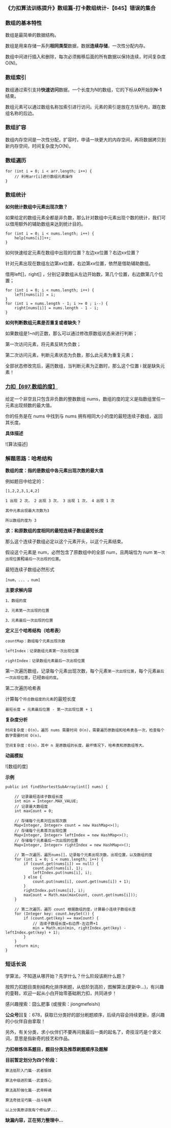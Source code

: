 ### 《力扣算法训练提升》数组篇-打卡数组统计-【645】错误的集合

### 数组的基本特性

数组是最简单的数据结构。

数组是用来存储一系列**相同类型**数据，数据**连续存储**，一次性分配内存。

数组中间进行插入和删除，每次必须搬移后面的所有数据以保持连续，时间复杂度 O(N)。

### 数组索引

数组通过索引支持**快速访问**数据，一个长度为N的数组，它的下标从**0**开始到**N-1**结束。

数组元素可以通过数组名称加索引进行访问。元素的索引是放在方括号内，跟在数组名称的后边。

### 数组扩容

数组内存空间是一次性分配，扩容时，申请一块更大的内存空间，再将数据拷贝到新内存空间，时间复杂度为O(N)。

### 数组遍历

```
for (int i = 0; i < arr.length; i++) {
    // 利用arr[i]进行数组元素操作
}
```

### 数组统计

**如何统计数组中元素出现次数？**

如果给定的数组元素全都是非负数，那么针对数组中元素出现个数的统计，我们可以借用额外的辅助数组来达到统计目的。

```
for (int i = 0; i < nums.length; i++) {
	help[nums[i]]++;
}
```

如何快速给定元素在数组中出现的位置？左边xx位置？右边xx位置？

针对元素出现在数组左边第xx位置，右边第xx位置，依然是借助辅助数组。

借用left[]，right[] ，分别记录数组从左边开始数，第几个位置，右边数第几个位置；

```
for (int i = 0; i < nums.length; i++) {
	left[nums[i]] = i;
}
for (int i = nums.length - 1; i >= 0 ; i--) {
	right[nums[i]] = nums.length - 1 - i;
}
```

**如何判断数组元素是否重复或者缺失？**

如果数组是1~n的正数，那么可以通过修改原数组状态来进行判断；

第一次访问元素，将元素反转为负数；

第二次访问元素，判断元素状态为负数，那么此元素为重复元素；

全部状态修改完后，遍历数组，当判断元素为正数时，那么这个位置 i 就是缺失元素！

### [力扣【697.数组的度】](https://leetcode-cn.com/problems/degree-of-an-array/)

给定一个非空且只包含非负数的整数数组 nums，数组的度的定义是指数组里任一元素出现频数的最大值。

你的任务是在 nums 中找到与 nums 拥有相同大小的度的最短连续子数组，返回其长度。

**具体描述**

![算法描述]



### 解题思路：哈希结构

**数组的度：指的是数组中各元素出现次数的最大值**

例如题目中给定的：

```
[1,2,2,3,1,4,2]

1 出现 2 次， 2 出现 3 次， 3 出现 1 次， 4 出现 1 次

其中元素出现最大次数为3

所以数组的度为 3
```

**求：和原数组的度相同的最短连续子数组最短长度**

那么这个连续子数组必定以这个元素开头，以这个元素结束。

假设这个元素是 num，必然包含了原数组中的全部 num，且两端恰为 num `第一次出现位置`和`最后一次出现的位置`。

最短连续子数组必然形式

```
[num，... ，num]
```

**主要求解内容**

```
1、数组的度

2、元素第一次出现的位置

3、元素最后一次出现的位置
```

**定义三个哈希结构（哈希表）**

```
countMap：数组每个元素出现次数

leftIndex：记录数组元素第一次出现位置

rightIndex：记录数组元素最后一次出现位置
```

第一次遍历数组，记录每个元素出现次数，每个元素`第一次出现位置`，每个元素`最后一次出现位置`，已经`数组的度`。

第二次遍历哈希表



计算每个`符合数组度的元素`的最短长度

```
最短长度 = 元素最后位置 - 第一次出现位置 + 1
```



**复杂度分析**

```
时间复杂度：O(n)。遍历 nums 需要时间 O(n)，需要遍历原数组和哈希表各一次，检查每个数字需要时间 O(n)。

空间复杂度：O(n)，其中 n 是原数组的长度，最坏情况下，哈希表和原数组等大。
```

**动画模拟**

![数组的度]

**示例**

```
public int findShortestSubArray(int[] nums) {

    // 记录最短连续子数组长度
    int min = Integer.MAX_VALUE;
    // 记录最大数组度
    int maxCount = 0;

    // 存储每个元素对应出现次数
    Map<Integer, Integer> count = new HashMap<>();
    // 存储每个元素首次出现位置
    Map<Integer, Integer> leftIndex = new HashMap<>();
    // 存储每个元素最后一次出现的位置
    Map<Integer, Integer> rightIndex = new HashMap<>();

    // 第一次遍历，遍历nums[]，记录每个元素出现次数，出现位置，以及数组的度
    for (int i = 0; i < nums.length; i++) {
        if (count.get(nums[i]) == null) {
            count.put(nums[i], 1);
            leftIndex.put(nums[i], i);
        } else {
            count.put(nums[i], count.get(nums[i]) + 1);
        }
        rightIndex.put(nums[i], i);
        maxCount = Math.max(maxCount, count.get(nums[i]));
    }

    // 第二次遍历，遍历 count 根据数组的度，计算最小连续子数组长度
    for (Integer key: count.keySet()) {
        if (count.get(key) == maxCount) {
            // 连续子数组长度=右边界-左边界+1
            min = Math.min(min, rightIndex.get(key) - leftIndex.get(key) + 1);
        }
    }
    return min;
}
```



### 短话长说

学算法，不知道从哪开始？先学什么？什么阶段该刷什么题？

按照力扣题目类别结构化排序刷题，从低阶到高阶，图解算法(更新中...)，有兴趣的童鞋，欢迎一起从小白开始零基础刷力扣，共同进步！

感兴趣搜索：囧么肥事 (或搜索：jiongmefeishi)

**公众号**回复：678，获取已分类好的部分刷题顺序，后续内容会持续更新，感兴趣的小伙伴自由拿取！

另外，有关分类，求小伙伴们不要再问我最后一类的起名了，奇技淫巧是个褒义词，意思是指新奇的技艺和作品。



**力扣修炼体系题目，题目分类及推荐刷题顺序及题解**

**目前暂定划分为四个阶段：**

```
算法低阶入门篇--武者锻体

算法中级进阶篇--武皇炼心

算法高阶强化篇--武帝粹魂

算法奇技淫巧篇--战斗秘典

以上分类原谅我有个修仙梦...
```

**缺漏内容，正在努力整理中...**

